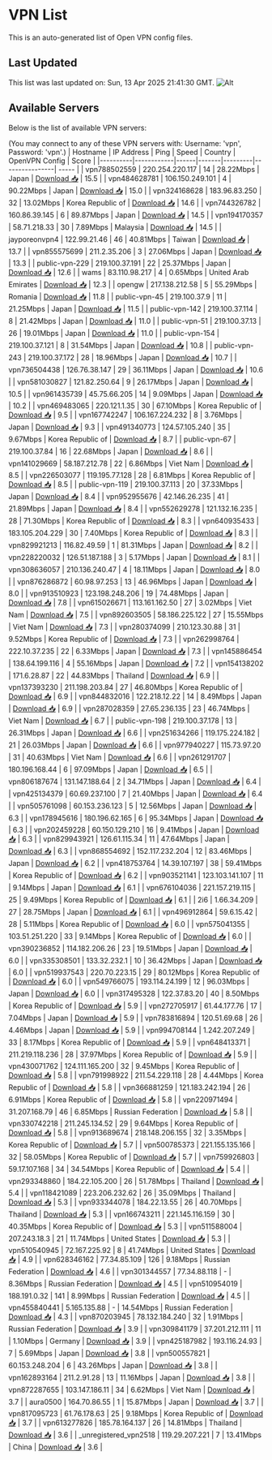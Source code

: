 # VPN List

This is an auto-generated list of Open VPN config files.

## Last Updated

This list was last updated on: Sun, 13 Apr 2025 21:41:30 GMT.
![Alt](https://repobeats.axiom.co/api/embed/186b98318ef1479477931607c1ad7d823f12451f.svg "Repobeats analytics image")

## Available Servers

Below is the list of available VPN servers:

(You may connect to any of these VPN servers with: Username: 'vpn', Password: 'vpn'.)
| Hostname | IP Address | Ping | Speed | Country | OpenVPN Config | Score |
|----------|------------|------|-------|---------|----------------| ----- |
| vpn788502559 | 220.254.220.117 | 14 | 28.22Mbps | Japan | [Download 📥](./configs/server_0_JP.ovpn) | 15.5 |
| vpn484628781 | 106.150.249.101 | 4 | 90.22Mbps | Japan | [Download 📥](./configs/server_1_JP.ovpn) | 15.0 |
| vpn324168628 | 183.96.83.250 | 32 | 13.02Mbps | Korea Republic of | [Download 📥](./configs/server_2_KR.ovpn) | 14.6 |
| vpn744326782 | 160.86.39.145 | 6 | 89.87Mbps | Japan | [Download 📥](./configs/server_3_JP.ovpn) | 14.5 |
| vpn194170357 | 58.71.218.33 | 30 | 7.89Mbps | Malaysia | [Download 📥](./configs/server_4_MY.ovpn) | 14.5 |
| jayporeonvpn4 | 122.99.21.46 | 46 | 40.81Mbps | Taiwan | [Download 📥](./configs/server_5_TW.ovpn) | 13.7 |
| vpn855575699 | 211.2.35.206 | 3 | 27.06Mbps | Japan | [Download 📥](./configs/server_6_JP.ovpn) | 13.3 |
| public-vpn-229 | 219.100.37.191 | 22 | 25.37Mbps | Japan | [Download 📥](./configs/server_7_JP.ovpn) | 12.6 |
| wams | 83.110.98.217 | 4 | 0.65Mbps | United Arab Emirates | [Download 📥](./configs/server_8_AE.ovpn) | 12.3 |
| opengw | 217.138.212.58 | 5 | 55.29Mbps | Romania | [Download 📥](./configs/server_9_RO.ovpn) | 11.8 |
| public-vpn-45 | 219.100.37.9 | 11 | 21.25Mbps | Japan | [Download 📥](./configs/server_10_JP.ovpn) | 11.5 |
| public-vpn-142 | 219.100.37.114 | 8 | 21.42Mbps | Japan | [Download 📥](./configs/server_11_JP.ovpn) | 11.0 |
| public-vpn-51 | 219.100.37.13 | 26 | 19.01Mbps | Japan | [Download 📥](./configs/server_12_JP.ovpn) | 11.0 |
| public-vpn-154 | 219.100.37.121 | 8 | 31.54Mbps | Japan | [Download 📥](./configs/server_13_JP.ovpn) | 10.8 |
| public-vpn-243 | 219.100.37.172 | 28 | 18.96Mbps | Japan | [Download 📥](./configs/server_14_JP.ovpn) | 10.7 |
| vpn736504438 | 126.76.38.147 | 29 | 36.11Mbps | Japan | [Download 📥](./configs/server_15_JP.ovpn) | 10.6 |
| vpn581030827 | 121.82.250.64 | 9 | 26.17Mbps | Japan | [Download 📥](./configs/server_16_JP.ovpn) | 10.5 |
| vpn961435739 | 45.75.66.205 | 14 | 9.09Mbps | Japan | [Download 📥](./configs/server_17_JP.ovpn) | 10.2 |
| vpn469483065 | 220.121.1.35 | 30 | 67.10Mbps | Korea Republic of | [Download 📥](./configs/server_18_KR.ovpn) | 9.5 |
| vpn167742247 | 106.167.224.232 | 8 | 3.76Mbps | Japan | [Download 📥](./configs/server_19_JP.ovpn) | 9.3 |
| vpn491340773 | 124.57.105.240 | 35 | 9.67Mbps | Korea Republic of | [Download 📥](./configs/server_20_KR.ovpn) | 8.7 |
| public-vpn-67 | 219.100.37.84 | 16 | 22.68Mbps | Japan | [Download 📥](./configs/server_21_JP.ovpn) | 8.6 |
| vpn141029669 | 58.187.212.78 | 22 | 6.86Mbps | Viet Nam | [Download 📥](./configs/server_22_VN.ovpn) | 8.5 |
| vpn226503077 | 119.195.77.128 | 28 | 6.81Mbps | Korea Republic of | [Download 📥](./configs/server_23_KR.ovpn) | 8.5 |
| public-vpn-119 | 219.100.37.113 | 20 | 37.33Mbps | Japan | [Download 📥](./configs/server_24_JP.ovpn) | 8.4 |
| vpn952955676 | 42.146.26.235 | 41 | 21.89Mbps | Japan | [Download 📥](./configs/server_25_JP.ovpn) | 8.4 |
| vpn552629278 | 121.132.16.235 | 28 | 71.30Mbps | Korea Republic of | [Download 📥](./configs/server_26_KR.ovpn) | 8.3 |
| vpn640935433 | 183.105.204.229 | 30 | 7.40Mbps | Korea Republic of | [Download 📥](./configs/server_27_KR.ovpn) | 8.3 |
| vpn829921213 | 116.82.49.59 | 1 | 81.31Mbps | Japan | [Download 📥](./configs/server_28_JP.ovpn) | 8.2 |
| vpn228220032 | 126.51.187.188 | 3 | 5.17Mbps | Japan | [Download 📥](./configs/server_29_JP.ovpn) | 8.1 |
| vpn308636057 | 210.136.240.47 | 4 | 18.11Mbps | Japan | [Download 📥](./configs/server_30_JP.ovpn) | 8.0 |
| vpn876286872 | 60.98.97.253 | 13 | 46.96Mbps | Japan | [Download 📥](./configs/server_31_JP.ovpn) | 8.0 |
| vpn913510923 | 123.198.248.206 | 19 | 74.48Mbps | Japan | [Download 📥](./configs/server_32_JP.ovpn) | 7.8 |
| vpn615026671 | 113.161.162.50 | 27 | 3.02Mbps | Viet Nam | [Download 📥](./configs/server_33_VN.ovpn) | 7.5 |
| vpn892603505 | 58.186.225.122 | 27 | 15.55Mbps | Viet Nam | [Download 📥](./configs/server_34_VN.ovpn) | 7.3 |
| vpn280374099 | 210.123.30.88 | 31 | 9.52Mbps | Korea Republic of | [Download 📥](./configs/server_35_KR.ovpn) | 7.3 |
| vpn262998764 | 222.10.37.235 | 22 | 6.33Mbps | Japan | [Download 📥](./configs/server_36_JP.ovpn) | 7.3 |
| vpn145886454 | 138.64.199.116 | 4 | 55.16Mbps | Japan | [Download 📥](./configs/server_37_JP.ovpn) | 7.2 |
| vpn154138202 | 171.6.28.87 | 22 | 44.83Mbps | Thailand | [Download 📥](./configs/server_38_TH.ovpn) | 6.9 |
| vpn137393230 | 211.198.203.84 | 27 | 46.80Mbps | Korea Republic of | [Download 📥](./configs/server_39_KR.ovpn) | 6.9 |
| vpn844832016 | 122.218.12.22 | 14 | 8.49Mbps | Japan | [Download 📥](./configs/server_40_JP.ovpn) | 6.9 |
| vpn287028359 | 27.65.236.135 | 23 | 46.74Mbps | Viet Nam | [Download 📥](./configs/server_41_VN.ovpn) | 6.7 |
| public-vpn-198 | 219.100.37.178 | 13 | 26.31Mbps | Japan | [Download 📥](./configs/server_42_JP.ovpn) | 6.6 |
| vpn251634266 | 119.175.224.182 | 21 | 26.03Mbps | Japan | [Download 📥](./configs/server_43_JP.ovpn) | 6.6 |
| vpn977940227 | 115.73.97.20 | 31 | 40.63Mbps | Viet Nam | [Download 📥](./configs/server_44_VN.ovpn) | 6.6 |
| vpn261291707 | 180.196.168.44 | 6 | 97.09Mbps | Japan | [Download 📥](./configs/server_45_JP.ovpn) | 6.5 |
| vpn806187674 | 131.147.188.64 | 2 | 34.71Mbps | Japan | [Download 📥](./configs/server_46_JP.ovpn) | 6.4 |
| vpn425134379 | 60.69.237.100 | 7 | 21.40Mbps | Japan | [Download 📥](./configs/server_47_JP.ovpn) | 6.4 |
| vpn505761098 | 60.153.236.123 | 5 | 12.56Mbps | Japan | [Download 📥](./configs/server_48_JP.ovpn) | 6.3 |
| vpn178945616 | 180.196.62.165 | 6 | 95.34Mbps | Japan | [Download 📥](./configs/server_49_JP.ovpn) | 6.3 |
| vpn202459228 | 60.150.129.210 | 16 | 9.41Mbps | Japan | [Download 📥](./configs/server_50_JP.ovpn) | 6.3 |
| vpn829943921 | 126.61.115.34 | 11 | 47.64Mbps | Japan | [Download 📥](./configs/server_51_JP.ovpn) | 6.3 |
| vpn868554692 | 152.117.232.204 | 12 | 83.46Mbps | Japan | [Download 📥](./configs/server_52_JP.ovpn) | 6.2 |
| vpn418753764 | 14.39.107.197 | 38 | 59.41Mbps | Korea Republic of | [Download 📥](./configs/server_53_KR.ovpn) | 6.2 |
| vpn903521141 | 123.103.141.107 | 11 | 9.14Mbps | Japan | [Download 📥](./configs/server_54_JP.ovpn) | 6.1 |
| vpn676104036 | 221.157.219.115 | 25 | 9.49Mbps | Korea Republic of | [Download 📥](./configs/server_55_KR.ovpn) | 6.1 |
| 2i6 | 1.66.34.209 | 27 | 28.75Mbps | Japan | [Download 📥](./configs/server_56_JP.ovpn) | 6.1 |
| vpn496912864 | 59.6.15.42 | 28 | 5.11Mbps | Korea Republic of | [Download 📥](./configs/server_57_KR.ovpn) | 6.0 |
| vpn575041355 | 103.51.251.220 | 33 | 9.14Mbps | Korea Republic of | [Download 📥](./configs/server_58_KR.ovpn) | 6.0 |
| vpn390236852 | 114.182.206.26 | 23 | 19.51Mbps | Japan | [Download 📥](./configs/server_59_JP.ovpn) | 6.0 |
| vpn335308501 | 133.32.232.1 | 10 | 36.42Mbps | Japan | [Download 📥](./configs/server_60_JP.ovpn) | 6.0 |
| vpn519937543 | 220.70.223.15 | 29 | 80.12Mbps | Korea Republic of | [Download 📥](./configs/server_61_KR.ovpn) | 6.0 |
| vpn549766075 | 193.114.24.199 | 12 | 96.03Mbps | Japan | [Download 📥](./configs/server_62_JP.ovpn) | 6.0 |
| vpn317495328 | 122.37.83.20 | 40 | 8.50Mbps | Korea Republic of | [Download 📥](./configs/server_63_KR.ovpn) | 5.9 |
| vpn272705917 | 61.44.177.76 | 17 | 7.04Mbps | Japan | [Download 📥](./configs/server_64_JP.ovpn) | 5.9 |
| vpn783816894 | 120.51.69.68 | 26 | 4.46Mbps | Japan | [Download 📥](./configs/server_65_JP.ovpn) | 5.9 |
| vpn994708144 | 1.242.207.249 | 33 | 8.17Mbps | Korea Republic of | [Download 📥](./configs/server_66_KR.ovpn) | 5.9 |
| vpn648413371 | 211.219.118.236 | 28 | 37.97Mbps | Korea Republic of | [Download 📥](./configs/server_67_KR.ovpn) | 5.9 |
| vpn430071762 | 124.111.165.200 | 32 | 9.45Mbps | Korea Republic of | [Download 📥](./configs/server_68_KR.ovpn) | 5.8 |
| vpn791998922 | 211.54.229.118 | 28 | 4.44Mbps | Korea Republic of | [Download 📥](./configs/server_69_KR.ovpn) | 5.8 |
| vpn366881259 | 121.183.242.194 | 26 | 6.91Mbps | Korea Republic of | [Download 📥](./configs/server_70_KR.ovpn) | 5.8 |
| vpn220971494 | 31.207.168.79 | 46 | 6.85Mbps | Russian Federation | [Download 📥](./configs/server_71_RU.ovpn) | 5.8 |
| vpn330742218 | 211.245.134.52 | 29 | 9.64Mbps | Korea Republic of | [Download 📥](./configs/server_72_KR.ovpn) | 5.8 |
| vpn913689674 | 218.148.206.155 | 32 | 3.35Mbps | Korea Republic of | [Download 📥](./configs/server_73_KR.ovpn) | 5.7 |
| vpn500785373 | 221.155.135.166 | 32 | 58.05Mbps | Korea Republic of | [Download 📥](./configs/server_74_KR.ovpn) | 5.7 |
| vpn759926803 | 59.17.107.168 | 34 | 34.54Mbps | Korea Republic of | [Download 📥](./configs/server_75_KR.ovpn) | 5.4 |
| vpn293348860 | 184.22.105.200 | 26 | 51.78Mbps | Thailand | [Download 📥](./configs/server_76_TH.ovpn) | 5.4 |
| vpn118421089 | 223.206.232.62 | 26 | 35.09Mbps | Thailand | [Download 📥](./configs/server_77_TH.ovpn) | 5.3 |
| vpn933344078 | 184.22.13.55 | 26 | 40.70Mbps | Thailand | [Download 📥](./configs/server_78_TH.ovpn) | 5.3 |
| vpn166743211 | 221.145.116.159 | 30 | 40.35Mbps | Korea Republic of | [Download 📥](./configs/server_79_KR.ovpn) | 5.3 |
| vpn511588004 | 207.243.18.3 | 21 | 11.74Mbps | United States | [Download 📥](./configs/server_80_US.ovpn) | 5.3 |
| vpn510540945 | 72.167.225.92 | 8 | 41.74Mbps | United States | [Download 📥](./configs/server_81_US.ovpn) | 4.9 |
| vpn628346162 | 77.34.85.109 | 126 | 9.18Mbps | Russian Federation | [Download 📥](./configs/server_82_RU.ovpn) | 4.6 |
| vpn301344557 | 77.34.88.118 | - | 8.36Mbps | Russian Federation | [Download 📥](./configs/server_83_RU.ovpn) | 4.5 |
| vpn510954019 | 188.191.0.32 | 141 | 8.99Mbps | Russian Federation | [Download 📥](./configs/server_84_RU.ovpn) | 4.5 |
| vpn455840441 | 5.165.135.88 | - | 14.54Mbps | Russian Federation | [Download 📥](./configs/server_85_RU.ovpn) | 4.3 |
| vpn870203945 | 78.132.184.240 | 32 | 1.91Mbps | Russian Federation | [Download 📥](./configs/server_86_RU.ovpn) | 3.9 |
| vpn309841179 | 37.201.212.111 | 11 | 1.10Mbps | Germany | [Download 📥](./configs/server_87_DE.ovpn) | 3.9 |
| vpn425187982 | 193.116.24.93 | 7 | 5.69Mbps | Japan | [Download 📥](./configs/server_88_JP.ovpn) | 3.8 |
| vpn500557821 | 60.153.248.204 | 6 | 43.26Mbps | Japan | [Download 📥](./configs/server_89_JP.ovpn) | 3.8 |
| vpn162893164 | 211.2.91.28 | 13 | 11.16Mbps | Japan | [Download 📥](./configs/server_90_JP.ovpn) | 3.8 |
| vpn872287655 | 103.147.186.11 | 34 | 6.62Mbps | Viet Nam | [Download 📥](./configs/server_91_VN.ovpn) | 3.7 |
| aura0500 | 164.70.86.55 | 1 | 15.87Mbps | Japan | [Download 📥](./configs/server_92_JP.ovpn) | 3.7 |
| vpn817095723 | 61.76.178.63 | 25 | 9.18Mbps | Korea Republic of | [Download 📥](./configs/server_93_KR.ovpn) | 3.7 |
| vpn613277826 | 185.78.164.137 | 26 | 14.81Mbps | Thailand | [Download 📥](./configs/server_94_TH.ovpn) | 3.6 |
| _unregistered_vpn2518 | 119.29.207.221 | 7 | 13.41Mbps | China | [Download 📥](./configs/server_95_CN.ovpn) | 3.6 |
